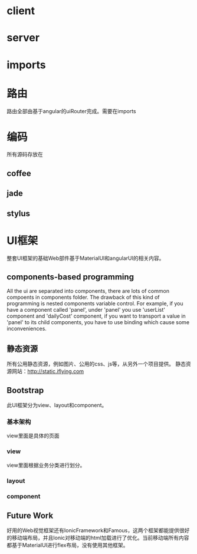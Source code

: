 # client
# server
# imports

# 路由
路由全部由基于angular的uiRouter完成。需要在imports

# 编码
所有源码存放在
## coffee
## jade
## stylus

# UI框架
整套UI框架的基础Web部件基于MaterialUI和angularUI的相关内容。

## components-based programming
All the ui are separated into components, there are lots of common compoents in components folder.
The drawback of this kind of programming is nested components variable control. For example, if you have a component called 'panel', under 'panel' you use 'userList' component and 'dailyCost' component, if you want to transport a value in 'panel' to its child components, you have to use binding which cause some inconveniences.


## 静态资源
所有公用静态资源，例如图片、公用的css、js等，从另外一个项目提供。
静态资源网站：http://static.iflying.com


## Bootstrap
此UI框架分为view、layout和component。
### 基本架构
view里面是具体的页面
### view
view里面根据业务分类进行划分。

### layout
### component

## Future Work
好用的Web视觉框架还有IonicFramework和Famous，这两个框架都能提供很好的移动端布局，并且Ionic对移动端的html加载进行了优化。当前移动端所有内容都基于MaterialUI进行flex布局，没有使用其他框架。

